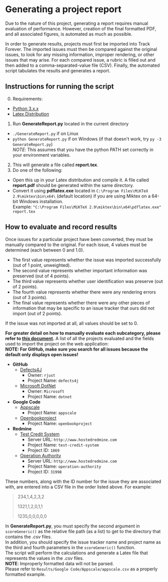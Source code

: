 # Generating a project report

Due to the nature of this project, generating a report requires manual evaluation of performance. However, creation of the final formatted PDF, and all associated figures, is automated as much as possible.

In order to generate results, projects must first be imported into Track Forever. The imported issues must then be compared against the original issues, to look for any missing information, improper rendering, or other issues that may arise. For each compared issue, a rubric is filled out and then added to a comma-separated-value file (CSV). Finally, the automated script tabulates the results and generates a report.

## Instructions for running the script
0. Requirements: 
* [Python 3.x.x](https://www.python.org/download/releases/3.0/)
* [Latex Distribution](https://miktex.org/download) <br>

1. Run **GenerateReport.py** located in the current directory<br>
* ```./GenerateReport.py``` if on Linux <br>
* ```python GenerateReport.py``` if on Windows (if that doesn't work, try ```py -3 GenerateReport.py```) <br>
*NOTE*: This assumes that you have the python PATH set correctly in your environment variables.

2. This will generate a file called **report.tex**.
3. Do one of the following: <br> 
* Open this up in your Latex distribution and compile it. A file called **report.pdf** should be generated within the same directory.
* Convert it using **pdflatex.exe** located in ```C:\Program Files\MiKTeX 2.9\miktex\bin\x64\``` (default location) if you are using Miktex on a 64-bit Windows installation. <br>
Example: ```"C:\Program Files\MiKTeX 2.9\miktex\bin\x64\pdflatex.exe" report.tex```


## How to evaluate and record results
Once issues for a particular project have been converted, they must be manually compared to the original. For each issue, 4 values must be determined (each between 0 and 1.0). 

* The first value represents whether the issue was imported successfully (out of 1 point, unweighted).
* The second value represents whether important information was preserved (out of 4 points).
* The third value represents whether user identification was preserve (out of 2 points).
* The fourth value represents whether there were any rendering errors (out of 3 points).
* The final value represents whether there were any other pieces of information that may be specific to an issue tracker that ours did not import (out of 2 points).

If the issue was not imported at all, all values should be set to 0.

**For greater detail on how to manually evaluate each subcategory, please refer to [this document](./report.pdf).**
A list of all the projects evaluated and the fields used to import the project on the web application: <br>
**NOTE: For GitHub, make sure you search for all issues because the default only displays open issues!**
* **GitHub**
  - [Defects4J](https://github.com/rjust/defects4j/issues)
    - Owner: ```rjust```
    - Project Name: ```defects4j```
  - [Microsoft DotNet](https://github.com/Microsoft/dotnet/issues)
    - Owner: ```Microsoft```
    - Project Name: ```dotnet```
* **Google Code**
  - [Appscale](https://code.google.com/archive/p/appscale/issues)
    - Project Name: ```appscale```
  - [Openbookproject](https://code.google.com/archive/p/openbookproject/issues)
    - Project Name: ```openbookproject```
* **Redmine**
  - [Test Credit System](http://www.hostedredmine.com/projects/test-credit-system)
    - Server URL: ```http://www.hostedredmine.com```
    - Project Name: ```test-credit-system```
    - Project ID: ```1869```
  - [Operation Authority](http://www.hostedredmine.com/projects/operation-authority)
    - Server URL: ```http://www.hostedredmine.com```
    - Project Name: ```operation-authority```
    - Project ID: ```31998```

These numbers, along with the ID number for the issue they are associated with, are entered into a CSV file in the order listed above. For example:

> 234,1,4,2,3,2
>
> 1321,1,2,0,1,1
>
> 1235,0,0,0,0,0

In **GenerateReport.py**, you must specify the second argument in ```scoreGeneric()``` as the relative file path (as a list) to get to the directory that contains the *.csv* files. <br>
In addition, you should specify the issue tracker name and project name as the third and fourth parameters in the ```scoreGeneric()``` function. <br>
The script will perform the calculations and generate a Latex file that represents the values in the *.csv* files. <br>
**NOTE**: Improperly formatted data will not be parsed. <br>
Please refer to ```Results/Google Code/Appscale/appscale.csv``` as a properly formatted example.
